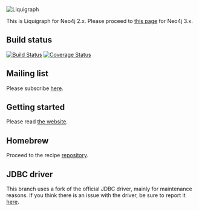![Liquigraph](http://fbiville.github.io/liquigraph/images/liquigraph-logo.png)

This is Liquigraph for Neo4j 2.x.
Please proceed to [this page](https://github.com/fbiville/liquigraph/tree/master_3.x/) for Neo4j 3.x.

## Build status

[![Build Status](https://travis-ci.org/fbiville/liquigraph.png?branch=master)](https://travis-ci.org/fbiville/liquigraph)
[![Coverage Status](https://coveralls.io/repos/fbiville/liquigraph/badge.png)](https://coveralls.io/r/fbiville/liquigraph)

## Mailing list

Please subscribe [here](https://groups.google.com/forum/?hl=en-GB#!forum/liquigraph-dev).

## Getting started

Please read [the website](http://fbiville.github.io/liquigraph/).

## Homebrew

Proceed to the recipe [repository](https://www.github.com/fbiville/homebrew-liquigraph/).

## JDBC driver

This branch uses a fork of the official JDBC driver, mainly for maintenance reasons.
If you think there is an issue with the driver, be sure to report it [here](https://github.com/fbiville/neo4j-jdbc-2x/issues).
